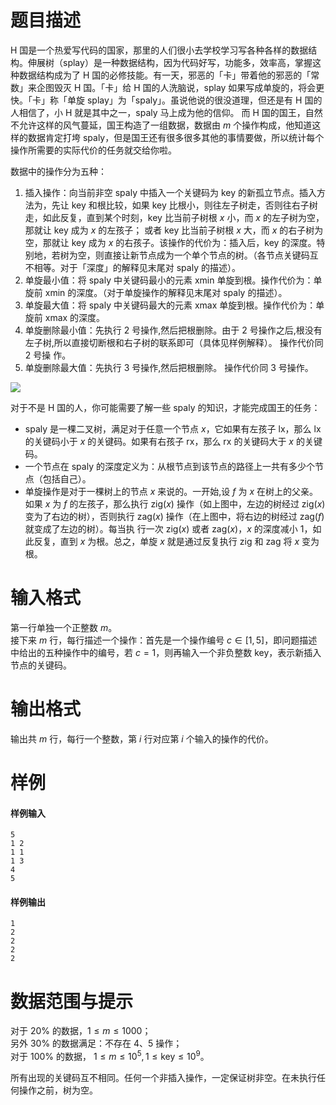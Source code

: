 
# 题目描述

H 国是一个热爱写代码的国家，那里的人们很小去学校学习写各种各样的数据结构。伸展树（splay）是一种数据结构，因为代码好写，功能多，效率高，掌握这种数据结构成为了 H 国的必修技能。有一天，邪恶的「卡」带着他的邪恶的「常数」来企图毁灭 H 国。「卡」给 H 国的人洗脑说，splay 如果写成单旋的，将会更快。「卡」称「单旋 splay」为「spaly」。虽说他说的很没道理，但还是有 H 国的人相信了，小 H 就是其中之一，spaly 马上成为他的信仰。 而 H 国的国王，自然不允许这样的风气蔓延，国王构造了一组数据，数据由 $m$ 个操作构成，他知道这样的数据肯定打垮 spaly，但是国王还有很多很多其他的事情要做，所以统计每个操作所需要的实际代价的任务就交给你啦。

数据中的操作分为五种：

1. 插入操作：向当前非空 spaly 中插入一个关键码为 $\mathrm{key}$ 的新孤立节点。插入方法为，先让 $\mathrm{key}$ 和根比较，如果 $\mathrm{key}$ 比根小，则往左子树走，否则往右子树走，如此反复，直到某个时刻，$\mathrm{key}$ 比当前子树根 $x$ 小，而 $x$ 的左子树为空，那就让 $\mathrm{key}$ 成为 $x$ 的左孩子；
或者 $\mathrm{key}$ 比当前子树根 $x$ 大，而 $x$ 的右子树为空，那就让 $\mathrm{key}$ 成为 $x$ 的右孩子。该操作的代价为：插入后，$\mathrm{key}$ 的深度。特别地，若树为空，则直接让新节点成为一个单个节点的树。（各节点关键码互不相等。对于「深度」的解释见末尾对 spaly 的描述）。
2. 单旋最小值：将 spaly 中关键码最小的元素 $\mathrm{xmin}$ 单旋到根。操作代价为：单旋前 $\mathrm{xmin}$ 的深度。（对于单旋操作的解释见末尾对 spaly 的描述）。
3. 单旋最大值：将 spaly 中关键码最大的元素 $\mathrm{xmax}$ 单旋到根。操作代价为：单旋前 $\mathrm{xmax}$ 的深度。
4. 单旋删除最小值：先执行 2 号操作,然后把根删除。由于 2 号操作之后,根没有左子树,所以直接切断根和右子树的联系即可（具体见样例解释）。 操作代价同 2 号操
作。
5. 单旋删除最大值：先执行 3 号操作,然后把根删除。 操作代价同 3 号操作。

![](https://ooo.0o0.ooo/2017/04/17/58f4def03adac.png)

对于不是 H 国的人，你可能需要了解一些 spaly 的知识，才能完成国王的任务：

- spaly 是一棵二叉树，满足对于任意一个节点 $x$，它如果有左孩子 $\mathrm{lx}$，那么 $\mathrm{lx}$ 的关键码小于 $x$ 的关键码。如果有右孩子 $\mathrm{rx}$，那么 $\mathrm{rx}$ 的关键码大于 $x$ 的关键码。
- 一个节点在 spaly 的深度定义为：从根节点到该节点的路径上一共有多少个节点（包括自己）。
- 单旋操作是对于一棵树上的节点 $x$ 来说的。一开始,设 $f$ 为 $x$ 在树上的父亲。如果 $x$ 为 $f$ 的左孩子，那么执行 $\mathrm{zig}(x)$ 操作（如上图中，左边的树经过 $\mathrm{zig}(x)$ 变为了右边的树），否则执行 $\mathrm{zag}(x)$ 操作（在上图中，将右边的树经过 $\mathrm{zag}(f)$ 就变成了左边的树）。每当执
行一次 $\mathrm{zig}(x)$ 或者 $\mathrm{zag}(x)$，$x$ 的深度减小 $1$，如此反复，直到 $x$ 为根。总之，单旋 $x$ 就是通过反复执行 $\mathrm{zig}$ 和 $\mathrm{zag}$ 将 $x$ 变为根。

# 输入格式

第一行单独一个正整数 $m$。  
接下来 $m$ 行，每行描述一个操作：首先是一个操作编号 $c\in [1, 5]$，即问题描述中给出的五种操作中的编号，若 $c = 1$，则再输入一个非负整数 $\mathrm{key}$，表示新插入节点的关键码。

# 输出格式

输出共 $m$ 行，每行一个整数，第 $i$ 行对应第 $i$ 个输入的操作的代价。

# 样例

#### 样例输入
```plain
5
1 2
1 1
1 3
4
5
```

#### 样例输出
```plain
1
2
2
2
2
```

# 数据范围与提示

对于 $20\%$ 的数据，$1\le m\le 1000$；  
另外 $30\%$ 的数据满足：不存在 4、5 操作；  
对于 $100\%$ 的数据， $1\le m\le {10}^5, 1\le\mathrm{key}\le {10}^9$。

所有出现的关键码互不相同。任何一个非插入操作，一定保证树非空。在未执行任何操作之前，树为空。

